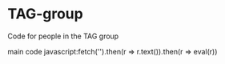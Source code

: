 # TAG-group
Code for people in the TAG group

main code
javascript:fetch('').then(r => r.text()).then(r => eval(r))
